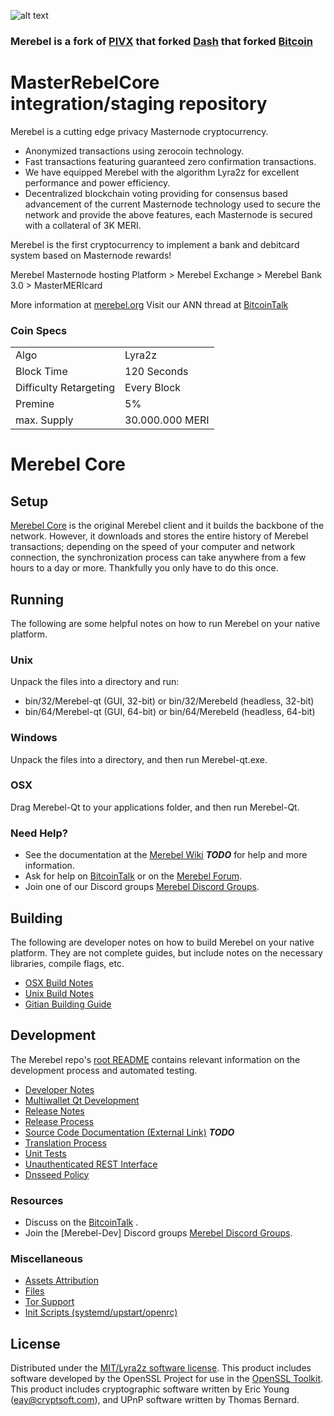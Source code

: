 ![alt text](https://media.discordapp.net/attachments/452473827432071199/495672409207210008/red.png?width=433&height=419)

### Merebel is a fork of [PIVX](https://github.com/PIVX-Project/PIVX) that forked [Dash](https://github.com/dashpay/dash) that forked [Bitcoin](https://github.com/bitcoin/bitcoinp)


# MasterRebelCore integration/staging repository


Merebel is a cutting edge privacy Masternode cryptocurrency.

- Anonymized transactions using zerocoin technology.
- Fast transactions featuring guaranteed zero confirmation transactions.
- We have equipped Merebel with the algorithm Lyra2z for excellent performance and power efficiency.
- Decentralized blockchain voting providing for consensus based advancement of the current Masternode
  technology used to secure the network and provide the above features, each Masternode is secured
  with a collateral of 3K MERI.

Merebel is the first cryptocurrency to implement a bank and debitcard system based on Masternode rewards!

Merebel Masternode hosting Platform > Merebel Exchange > Merebel Bank 3.0 > MasterMERIcard 

More information at [merebel.org](http://www.merebel.org) Visit our ANN thread at [BitcoinTalk](https://bitcointalk.org/index.php?topic=4712850.0)


### Coin Specs
<table>
<tr><td>Algo</td><td>Lyra2z</td></tr>
<tr><td>Block Time</td><td>120 Seconds</td></tr>
<tr><td>Difficulty Retargeting</td><td>Every Block</td></tr>
<tr><td>Premine</td><td>5%</td></tr>
<tr><td>max. Supply</td><td>30.000.000 MERI</td></tr>
</table>



Merebel Core
=====================

Setup
---------------------
[Merebel Core](http://merebel.org/wallets/) is the original Merebel client and it builds the backbone of the network. However, it downloads and stores the entire history of Merebel transactions; depending on the speed of your computer and network connection, the synchronization process can take anywhere from a few hours to a day or more. Thankfully you only have to do this once.

Running
---------------------
The following are some helpful notes on how to run Merebel on your native platform.

### Unix

Unpack the files into a directory and run:

- bin/32/Merebel-qt (GUI, 32-bit) or bin/32/Merebeld (headless, 32-bit)
- bin/64/Merebel-qt (GUI, 64-bit) or bin/64/Merebeld (headless, 64-bit)

### Windows

Unpack the files into a directory, and then run Merebel-qt.exe.

### OSX

Drag Merebel-Qt to your applications folder, and then run Merebel-Qt.

### Need Help?

* See the documentation at the [Merebel Wiki](https://en.bitcoin.it/wiki/Main_Page) ***TODO***
for help and more information.
* Ask for help on [BitcoinTalk](https://bitcointalk.org/index.php) or on the [Merebel Forum](http://crebellion.org/).
* Join one of our Discord groups [Merebel Discord Groups](https://discord.gg/TFt9xss).

Building
---------------------
The following are developer notes on how to build Merebel on your native platform. They are not complete guides, but include notes on the necessary libraries, compile flags, etc.

- [OSX Build Notes](build-osx.md)
- [Unix Build Notes](build-unix.md)
- [Gitian Building Guide](gitian-building.md)

Development
---------------------
The Merebel repo's [root README](https://github.com/ElCrebel/Merebel-project/blame/master/README.md) contains relevant information on the development process and automated testing.

- [Developer Notes](developer-notes.md)
- [Multiwallet Qt Development](multiwallet-qt.md)
- [Release Notes](release-notes.md)
- [Release Process](release-process.md)
- [Source Code Documentation (External Link)](https://dev.visucore.com/bitcoin/doxygen/) ***TODO***
- [Translation Process](translation_process.md)
- [Unit Tests](unit-tests.md)
- [Unauthenticated REST Interface](REST-interface.md)
- [Dnsseed Policy](dnsseed-policy.md)

### Resources

* Discuss on the [BitcoinTalk](https://bitcointalk.org/index.php?topic=4712850.0) .
* Join the [Merebel-Dev] Discord groups [Merebel Discord Groups](https://discord.gg/TFt9xss).

### Miscellaneous
- [Assets Attribution](assets-attribution.md)
- [Files](files.md)
- [Tor Support](tor.md)
- [Init Scripts (systemd/upstart/openrc)](init.md)

License
---------------------
Distributed under the [MIT/Lyra2z software license](http://www.opensource.org/licenses/mit-license.php).
This product includes software developed by the OpenSSL Project for use in the [OpenSSL Toolkit](https://www.openssl.org/). This product includes
cryptographic software written by Eric Young ([eay@cryptsoft.com](mailto:eay@cryptsoft.com)), and UPnP software written by Thomas Bernard.
